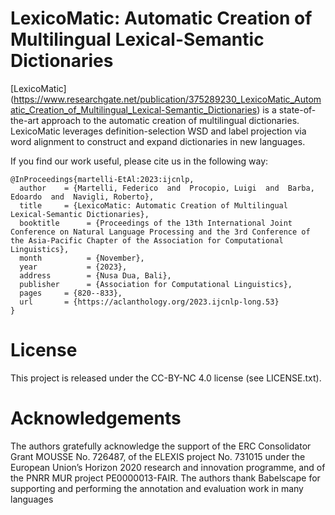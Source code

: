 # LexicoMatic: Automatic Creation of Multilingual Lexical-Semantic Dictionaries

[LexicoMatic] (https://www.researchgate.net/publication/375289230_LexicoMatic_Automatic_Creation_of_Multilingual_Lexical-Semantic_Dictionaries) is a state-of-the-art approach to the automatic creation of multilingual dictionaries. LexicoMatic leverages definition-selection WSD and label projection via word alignment to construct and expand dictionaries in new languages.

If you find our work useful, please cite us in the following way:

```
@InProceedings{martelli-EtAl:2023:ijcnlp,
  author    = {Martelli, Federico  and  Procopio, Luigi  and  Barba, Edoardo  and  Navigli, Roberto},
  title     = {LexicoMatic: Automatic Creation of Multilingual Lexical-Semantic Dictionaries},
  booktitle      = {Proceedings of the 13th International Joint Conference on Natural Language Processing and the 3rd Conference of the Asia-Pacific Chapter of the Association for Computational Linguistics},
  month          = {November},
  year           = {2023},
  address        = {Nusa Dua, Bali},
  publisher      = {Association for Computational Linguistics},
  pages     = {820--833},
  url       = {https://aclanthology.org/2023.ijcnlp-long.53}
}

```

# License

This project is released under the CC-BY-NC 4.0 license (see LICENSE.txt).

# Acknowledgements

The authors gratefully acknowledge the support of the ERC Consolidator Grant MOUSSE No. 726487, of the ELEXIS project No. 731015 under the European Union’s Horizon 2020 research and innovation programme, and of the PNRR MUR
project PE0000013-FAIR. The authors thank Babelscape for supporting and performing the annotation and evaluation work in many languages
